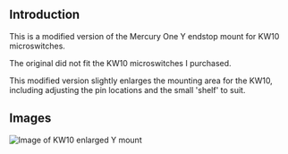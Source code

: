 ## Introduction

This is a modified version of the Mercury One Y endstop mount for KW10 microswitches. 

The original did not fit the KW10 microswitches I purchased. 

This modified version slightly enlarges the mounting area for the KW10, including adjusting the pin locations and the small 'shelf' to suit.

## Images

![Image of KW10 enlarged Y mount](https://raw.githubusercontent.com/cncplasticfactory/UserMods/main/Mercury_One/cncplasticfactory/KW10_enlarged_Y_mount/images/KW10_Enlarged_Y_Endstop_Mount_Cropped.png)

